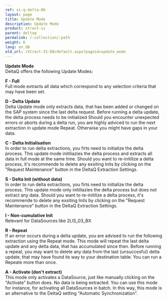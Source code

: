```yaml
---
ref: xi-q-delta-06
layout: page
title: Update Mode
description: Update Mode
product: xtract-is
parent: deltaq
permalink: /:collection/:path
weight: 6
lang: en_GB
old_url: /Xtract-IS-EN/default.aspx?pageid=update_mode
---
```


**Update Mode**<br>
DeltaQ offers the following Update Modes:

**F - Full**<br>
Full mode extracts all data which correspond to any selection criteria that may have been set.

**D - Delta Update**<br>
Delta Update mode only extracts data, that has been added or changed on the SAP system since the last delta request. 
Before running a delta update, the delta process needs to be initialized 
Should you encounter unexpected errors or aborts during a delta run, you are highly adviced to run the next extraction in update mode Repeat. Otherwise you might have gaps in your data.

**C - Delta Initialisation**<br>
In order to run delta extractions, you firts need to initialize the delta process. This update mode initiliazies the delta process and extracts all data in full mode at the same time.
Should you want to re-initilize a delta process, it's recommende to delete any exsiting Inits by clicking on the "Request Maintenance" button in the DeltaQ Extraction Settings.

**S - Delta Init (without data)**<br>
In order to run delta extractions, you firts need to initialize the delta process. This update mode only initiliazies the delta process but does not extract any data.
Should you want to re-initilize a delta process, it's recommende to delete any exsiting Inits by clicking on the "Request Maintenance" button in the DeltaQ Extraction Settings.

**I - Non-cumulative Init**<br>
Relevant for DataSources like 2LIS_03_BX

**R - Repeat**<br>
If an error occurs during a delta update, you are advised to run the following extraction using the Repeat mode.
This mode will repeat the last delta update and any delta data, that has accumulated since then.
Before running a repeat, you may want to delete any data from the last (unsuccesful) delta update, that may have found its way to your destination table.
You can run a Repeate more than once.

**A - Activate (don't extract)**<br>
This mode only activates a DataSource, just like manually clicking on the "Activate" button does.  No data is being extracted.
You can use this mode for instance, for activating all DataSources in batch. In this way, this mode is an alternative to the DeltaQ setting "Automatic Synchronization".

